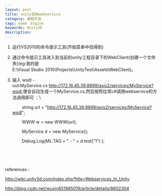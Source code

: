 ```yaml
---
layout: post
title: unity调用webservice
category: 编程开发
tags: Game　Engine
keywords: Unity3D
description: 
---
```


1.  运行VS2010的命令提示工具(开始菜单中找得到)
2.  通过命令提示工具进入到当前的unity工程目录下的WebClient(创建一个文件夹)(eg:我的是E:\\Visual Studio 2010\\Projects\\UnityTest\\Assets\\WebClient)。
3.  输入
    wsdl -out:MyService.cs <http://172.16.45.38:8899/axis2/services/MyService?wsdl>,便会自动生成一个MyService.cs,然后按照往常c\#调用webservice的方法调用即可
    ：\

            string url = "http://172.16.45.38:8899/axis2/services/MyService?wsdl";

            WWW w = new WWW(url);

            MyService d = new MyService();

            Debug.Log(ML.TAG + " - " + d.test("1") );

 

 

references :

<http://wiki.unity3d.com/index.php?title=Webservices_In_Unity>

<http://blog.csdn.net/wuxin651885019/article/details/8602304>






